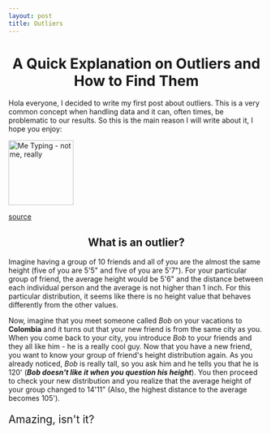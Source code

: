 ```yaml
---
layout: post
title: Outliers
---
```


<h1 style="font-size:200%;text-align:center">A Quick Explanation on Outliers and How to Find Them</h1>

Hola everyone, I decided to write my first post about outliers. This is a very common concept when handling data and it can, often times, be problematic to our results. So this is the main reason I will write about it, I hope you enjoy:


<img src="https://i.makeagif.com/media/8-18-2017/S_jkMJ.gif" alt="Me Typing - not me, really" style="width:128px;height:128px;" class="center">

[source](https://i.makeagif.com/media/8-18-2017/S_jkMJ.gif)

<h2 style="text-align:center">What is an outlier?</h2>

Imagine having a group of 10 friends and all of you are the almost the same height (five of you are 5'5" and five of you are 5'7"). For your particular group of friend, the average height would be 5'6" and the distance between each individual person and the average is not higher than 1 inch. For this particular distribution, it seems like there is no height value that behaves differently from the other values.

Now, imagine that you meet someone called _Bob_ on your vacations to <b>Colombia</b> and it turns out that your new friend is from the same city as you. When you come back to your city, you introduce _Bob_ to your friends and they all like him - he is a really cool guy. Now that you have a new friend, you want to know your group of friend's height distribution again. As you already noticed, _Bob_ is really tall, so you ask him and he tells you that he is 120' (<i><b>Bob doesn't like it when you question his height</b></i>). You then proceed to check your new distribution and you realize that the average height of your group changed to 14'11" (Also, the highest distance to the average becomes 105').

<p style="font-size:150%">Amazing, isn't it?</p>






